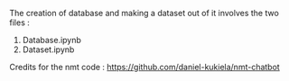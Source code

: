 The creation of database and making a dataset out of it involves the two files :
1. Database.ipynb
2. Dataset.ipynb

Credits for the nmt code :
https://github.com/daniel-kukiela/nmt-chatbot
